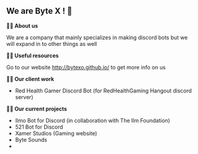 ## We are Byte X ! 👋


**🙋‍♀️ About us**

We are a company that mainly specializes in making discord bots but we will expand in to other things as well

**👩‍💻 Useful resources**

Go to our website http://bytexo.github.io/ to get more info on us

**👨‍💼 Our client work**

- Red Health Gamer Discord Bot (for RedHealthGaming Hangout discord server)

**👨‍💼 Our current projects**

- Ilmo Bot for Discord (in collaboration with The Ilm Foundation)
- 521 Bot for Discord
- Xamer Studios (Gaming website)
- Byte Sounds
- 
